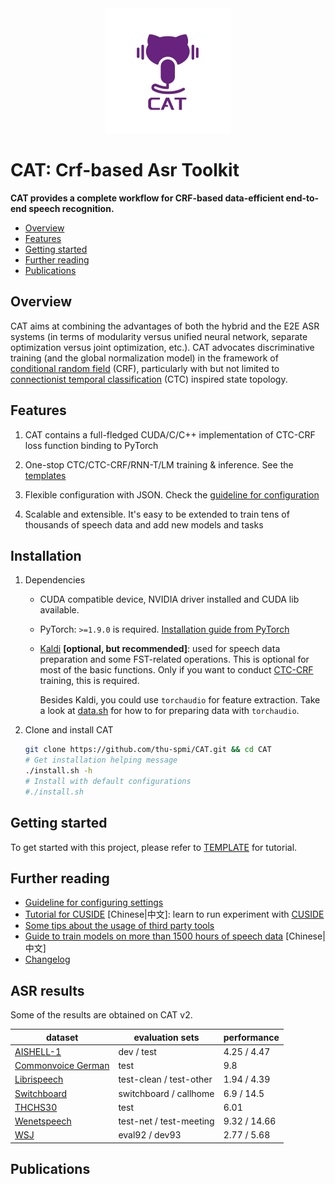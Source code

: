 <div align="center"><img src="./assets/logo.png" width=200></div>

# CAT: Crf-based Asr Toolkit
**CAT provides a complete workflow for CRF-based data-efficient end-to-end speech recognition.**

- [Overview](#overview)
- [Features](#features)
- [Getting started](#getting-started)
- [Further reading](#further-reading)
- [Publications](#publications)

## Overview

CAT aims at combining the advantages of both the hybrid and the E2E ASR systems (in terms of modularity versus unified neural network, separate optimization versus joint optimization, etc.). CAT advocates discriminative training (and the global normalization model) in the framework of [conditional random field](https://en.wikipedia.org/wiki/Conditional_random_field) (CRF), particularly with but not limited to [connectionist temporal classification](https://mediatum.ub.tum.de/doc/1292048/file.pdf) (CTC) inspired state topology.


## Features

1. CAT contains a full-fledged CUDA/C/C++ implementation of CTC-CRF loss function binding to PyTorch

2. One-stop CTC/CTC-CRF/RNN-T/LM training & inference. See the [templates](egs/TEMPLATE)

3. Flexible configuration with JSON. Check the [guideline for configuration](docs/configure_guide.md)

4. Scalable and extensible. It's easy to be extended to train tens of thousands of speech data and add new models and tasks


## Installation

1. Dependencies

   - CUDA compatible device, NVIDIA driver installed and CUDA lib available.
   - PyTorch: `>=1.9.0` is required. [Installation guide from PyTorch](https://pytorch.org/get-started/locally/#start-locally)
   - [Kaldi](https://github.com/kaldi-asr/kaldi) **\[optional, but recommended\]**: used for speech data preparation and some FST-related operations. This is optional for most of the basic functions. Only if you want to conduct [CTC-CRF](egs/TEMPLATE/exp/asr-ctc-crf) training, this is required.
      
      Besides Kaldi, you could use `torchaudio` for feature extraction. Take a look at [data.sh](egs/aishell/local/data.sh) for how to for preparing data with `torchaudio`.

2. Clone and install CAT

   ```bash
   git clone https://github.com/thu-spmi/CAT.git && cd CAT
   # Get installation helping message
   ./install.sh -h
   # Install with default configurations
   #./install.sh
   ```

## Getting started

To get started with this project, please refer to [TEMPLATE](egs/TEMPLATE/README.md) for tutorial.

## Further reading

- [Guideline for configuring settings](docs/configure_guide.md)
- [Tutorial for CUSIDE](docs/cuside_ch.md) \[Chinese|中文\]: learn to run experiment with [CUSIDE](https://arxiv.org/abs/2203.16758)
- [Some tips about the usage of third party tools](docs/guide_for_third_party_tools.md)
- [Guide to train models on more than 1500 hours of speech data](docs/how_to_prepare_large_dataset_ch.md) \[Chinese|中文\]
- [Changelog](docs/changelog.md)

## ASR results

Some of the results are obtained on CAT v2.

| dataset                                                                                                                    | evaluation sets         | performance  |
| -------------------------------------------------------------------------------------------------------------------------- | ----------------------- | ------------ |
| [AISHELL-1](https://github.com/thu-spmi/CAT/tree/v3-dev/egs/aishell#result)                                                | dev / test              | 4.25 / 4.47  |
| [Commonvoice German](https://github.com/thu-spmi/CAT/blob/master/egs/commonvoice/RESULT.md#conformertransformer-rescoring) | test                    | 9.8          |
| [Librispeech](https://github.com/thu-spmi/CAT/tree/v3-dev/egs/libri#result)                                                | test-clean / test-other | 1.94 / 4.39  |
| [Switchboard](https://github.com/thu-spmi/CAT/blob/master/egs/swbd/RESULT.md#conformertransformer-rescoring)               | switchboard / callhome  | 6.9 / 14.5   |
| [THCHS30](https://github.com/thu-spmi/CAT/blob/master/egs/thchs30/RESULT.md#vgg-blstm)                                     | test                    | 6.01         |
| [Wenetspeech](https://github.com/thu-spmi/CAT/tree/v3-dev/egs/wenetspeech#result)                                          | test-net / test-meeting | 9.32 / 14.66 |
| [WSJ](https://github.com/thu-spmi/CAT/blob/master/egs/wsj/RESULT.md)                                                       | eval92 / dev93          | 2.77 / 5.68  |


## Publications

